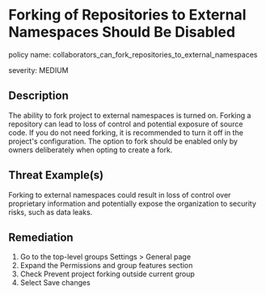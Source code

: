 # Forking of Repositories to External Namespaces Should Be Disabled

policy name: collaborators_can_fork_repositories_to_external_namespaces

severity: MEDIUM

## Description

The ability to fork project to external namespaces is turned on. Forking a
repository can lead to loss of control and potential exposure of source code. If
you do not need forking, it is recommended to turn it off in the project's
configuration. The option to fork should be enabled only by owners deliberately
when opting to create a fork.

## Threat Example(s)

Forking to external namespaces could result in loss of control over proprietary
information and potentially expose the organization to security risks, such as
data leaks.

## Remediation

1. Go to the top-level groups Settings > General page
2. Expand the Permissions and group features section
3. Check Prevent project forking outside current group
4. Select Save changes

